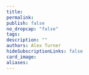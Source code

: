 ```yaml
---
title: 
permalink: 
publish: false
no_dropcap: "false"
tags: 
description: ""
authors: Alex Turner
hideSubscriptionLinks: false
card_image: 
aliases:
---
```

